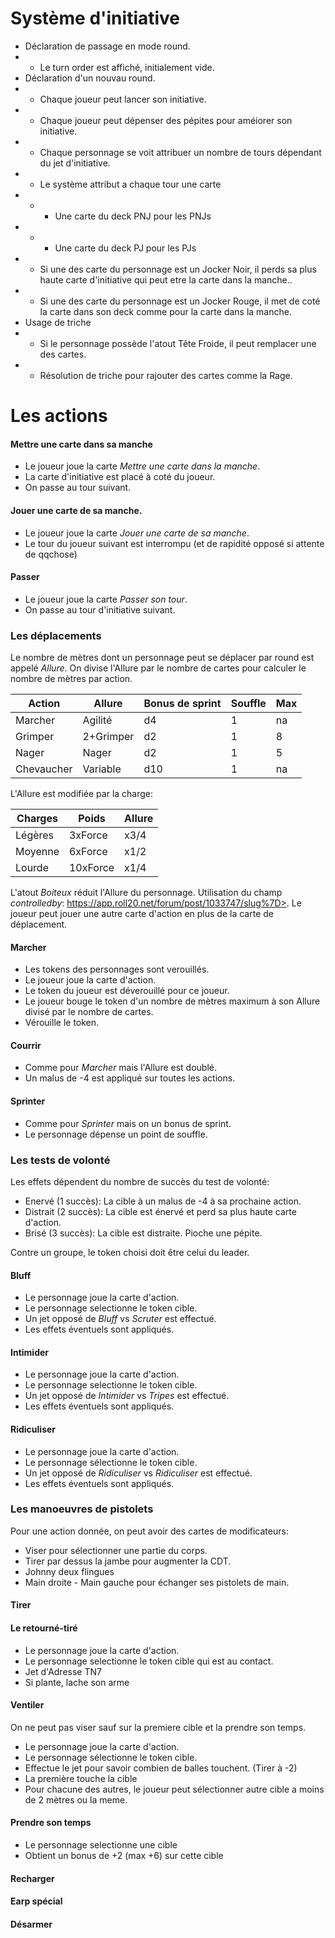 # Système d'initiative

+ Déclaration de passage en mode round.
+ + Le turn order est affiché, initialement vide.
+ Déclaration d'un nouvau round.
+ + Chaque joueur peut lancer son initiative.
+ + Chaque joueur peut dépenser des pépites pour améiorer son initiative.
+ + Chaque personnage se voit attribuer un nombre de tours dépendant du jet d'initiative.
+ + Le système attribut a chaque tour une carte
+ + + Une carte du deck PNJ pour les PNJs
+ + + Une carte du deck PJ pour les PJs
+ + Si une des carte du personnage est un Jocker Noir, il perds sa plus haute carte d'initiative qui peut etre la carte dans la manche..
+ + Si une des carte du personnage est un Jocker Rouge, il met de coté la carte dans son deck comme pour la carte dans la manche.
+ Usage de triche
+ + Si le personnage possède l'atout Tête Froide, il peut remplacer une des cartes.
+ + Résolution de triche pour rajouter des cartes comme la Rage.

# Les actions

#### Mettre une carte dans sa manche
+ Le joueur joue la carte *Mettre une carte dans la manche*.
+ La carte d'initiative est placé à coté du joueur.
+ On passe au tour suivant.

#### Jouer une carte de sa manche.
+ Le joueur joue la carte *Jouer une carte de sa manche*.
+ Le tour du joueur suivant est interrompu (et de rapidité opposé si attente de qqchose)

#### Passer
+ Le joueur joue la carte *Passer son tour*.
+ On passe au tour d'initiative suivant.

### Les déplacements
Le nombre de mètres dont un personnage peut se déplacer par round est appelé *Allure*. On divise l'Allure par le nombre de cartes pour calculer le nombre de mètres par action.

|  Action  | Allure  |Bonus de sprint|Souffle|Max|
| -------- | ------- |-------------- | ----- |---|
|Marcher |Agilité|d4|1|na|
|Grimper|2+Grimper|d2|1|8|
|Nager|Nager|d2|1|5|
|Chevaucher|Variable|d10|1|na|

L'Allure est modifiée par la charge:

| Charges | Poids | Allure |
| ------- | ----- | ------ |
|Légères|3xForce|x3/4|
|Moyenne|6xForce|x1/2|
|Lourde|10xForce|x1/4|

L'atout *Boiteux* réduit l'Allure du personnage.
Utilisation du champ *controlledby*: https://app.roll20.net/forum/post/1033747/slug%7D>.
Le joueur peut jouer une autre carte d'action en plus de la carte de déplacement.

#### Marcher
+ Les tokens des personnages sont verouillés.
+ Le joueur joue la carte d'action.
+ Le token du joueur est déverouillé pour ce joueur.
+ Le joueur bouge le token d'un nombre de mètres maximum à son Allure divisé par le nombre de cartes.
+ Vérouille le token.

#### Courrir
+ Comme pour *Marcher* mais l'Allure est doublé.
+ Un malus de -4 est appliqué sur toutes les actions.

#### Sprinter
+ Comme pour *Sprinter* mais on un bonus de sprint.
+ Le personnage dépense un point de souffle.

### Les tests de volonté

Les effets dépendent du nombre de succès du test de volonté:

+ Enervé (1 succès): La cible à un malus de -4 à sa prochaine action.
+ Distrait (2 succès): La cible est énervé et perd sa plus haute carte d'action.
+ Brisé (3 succès): La cible est distraite. Pioche une pépite.

Contre un groupe, le token choisi doit être celui du leader.

#### Bluff
+ Le personnage joue la carte d'action.
+ Le personnage selectionne le token cible.
+ Un jet opposé de *Bluff* vs *Scruter* est effectué.
+ Les effets éventuels sont appliqués.
 
#### Intimider
+ Le personnage joue la carte d'action.
+ Le personnage selectionne le token cible.
+ Un jet opposé de *Intimider* vs *Tripes* est effectué.
+ Les effets éventuels sont appliqués.

#### Ridiculiser
+ Le personnage joue la carte d'action.
+ Le personnage sélectionne le token cible.
+ Un jet opposé de *Ridiculiser* vs *Ridiculiser* est effectué.
+ Les effets éventuels sont appliqués.

### Les manoeuvres de pistolets

Pour une action donnée, on peut avoir des cartes de modificateurs:

+ Viser pour sélectionner une partie du corps.
+ Tirer par dessus la jambe pour augmenter la CDT.
+ Johnny deux flingues
+ Main droite - Main gauche pour échanger ses pistolets de main.

#### Tirer

#### Le retourné-tiré
+ Le personnage joue la carte d'action.
+ Le personnage selectionne le token cible qui est au contact.
+ Jet d'Adresse TN7
+ Si plante, lache son arme

#### Ventiler
On ne peut pas viser sauf sur la premiere cible et la prendre son temps.

+ Le personnage joue la carte d'action.
+ Le personnage sélectionne le token cible.
+ Effectue le jet pour savoir combien de balles touchent. (Tirer à -2)
+ La première touche la cible
+ Pour chacune des autres, le joueur peut sélectionner autre cible a moins de 2 mètres ou la meme.

#### Prendre son temps

+ Le personnage selectionne une cible
+ Obtient un bonus de +2 (max +6) sur cette cible

#### Recharger

#### Earp spécial

#### Désarmer
